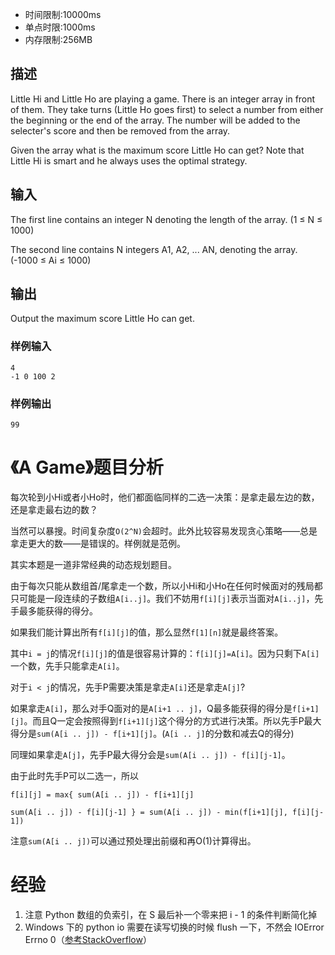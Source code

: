 - 时间限制:10000ms
- 单点时限:1000ms
- 内存限制:256MB

## 描述

Little Hi and Little Ho are playing a game. There is an integer array in front of them. They take turns (Little Ho goes first) to select a number from either the beginning or the end of the array. The number will be added to the selecter's score and then be removed from the array.

Given the array what is the maximum score Little Ho can get? Note that Little Hi is smart and he always uses the optimal strategy.

## 输入

The first line contains an integer N denoting the length of the array. (1 ≤ N ≤ 1000)

The second line contains N integers A1, A2, ... AN, denoting the array. (-1000 ≤ Ai ≤ 1000)

## 输出

Output the maximum score Little Ho can get.

### 样例输入

```
4
-1 0 100 2
```

### 样例输出

```
99
```

# 《A Game》题目分析
每次轮到小Hi或者小Ho时，他们都面临同样的二选一决策：是拿走最左边的数，还是拿走最右边的数？

当然可以暴搜。时间复杂度`O(2^N)`会超时。此外比较容易发现贪心策略——总是拿走更大的数——是错误的。样例就是范例。

其实本题是一道非常经典的动态规划题目。

由于每次只能从数组首/尾拿走一个数，所以小Hi和小Ho在任何时候面对的残局都只可能是一段连续的子数组`A[i..j]`。我们不妨用`f[i][j]`表示当面对`A[i..j]`，先手最多能获得的得分。

如果我们能计算出所有`f[i][j]`的值，那么显然`f[1][n]`就是最终答案。

其中`i = j`的情况`f[i][j]`的值是很容易计算的：`f[i][j]=A[i]`。因为只剩下`A[i]`一个数，先手只能拿走`A[i]`。

对于`i < j`的情况，先手P需要决策是拿走`A[i]`还是拿走`A[j]`?

如果拿走`A[i]`，那么对手Q面对的是`A[i+1 .. j]`，Q最多能获得的得分是`f[i+1][j]`。而且Q一定会按照得到`f[i+1][j]`这个得分的方式进行决策。所以先手P最大得分是`sum(A[i .. j]) - f[i+1][j]`。(`A[i .. j]`的分数和减去Q的得分)

同理如果拿走`A[j]`，先手P最大得分会是`sum(A[i .. j]) - f[i][j-1]`。

由于此时先手P可以二选一，所以

`f[i][j] = max{ sum(A[i .. j]) - f[i+1][j]`

`sum(A[i .. j]) - f[i][j-1] } = sum(A[i .. j]) - min(f[i+1][j], f[i][j-1])`

注意`sum(A[i .. j])`可以通过预处理出前缀和再O(1)计算得出。

# 经验

1. 注意 Python 数组的负索引，在 S 最后补一个零来把 i - 1 的条件判断简化掉
2. Windows 下的 python io 需要在读写切换的时候 flush 一下，不然会 IOError Errno 0（[参考StackOverflow](https://stackoverflow.com/questions/11176724/python-file-operations)）